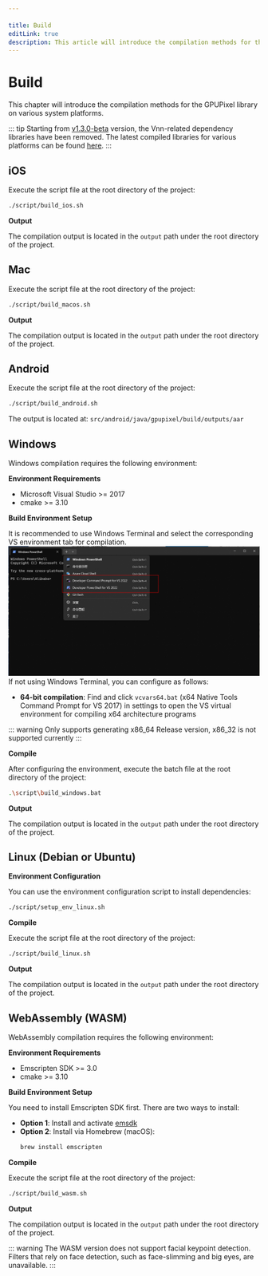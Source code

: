 ```yaml
---

title: Build
editLink: true
description: This article will introduce the compilation methods for the GPUPixel library on various system platforms.
---
```



# Build

This chapter will introduce the compilation methods for the GPUPixel library on various system platforms.

::: tip
Starting from [v1.3.0-beta](https://github.com/pixpark/gpupixel/releases/tag/v1.3.0-beta) version, the Vnn-related dependency libraries have been removed. The latest compiled libraries for various platforms can be found [here](https://github.com/pixpark/gpupixel/releases/latest).
:::

## iOS
Execute the script file at the root directory of the project:

```bash
./script/build_ios.sh
```

**Output**

The compilation output is located in the `output` path under the root directory of the project.

## Mac
Execute the script file at the root directory of the project:

```bash
./script/build_macos.sh
```

**Output**

The compilation output is located in the `output` path under the root directory of the project.

## Android
Execute the script file at the root directory of the project:

```bash
./script/build_android.sh
```
 
The output is located at: `src/android/java/gpupixel/build/outputs/aar`

## Windows

Windows compilation requires the following environment:

**Environment Requirements**
- Microsoft Visual Studio >= 2017
- cmake >= 3.10

**Build Environment Setup**

It is recommended to use Windows Terminal and select the corresponding VS environment tab for compilation.
![Windows Terminal](../../image/win-terminal.png)
If not using Windows Terminal, you can configure as follows:

- **64-bit compilation**: Find and click `vcvars64.bat` (x64 Native Tools Command Prompt for VS 2017) in settings to open the VS virtual environment for compiling x64 architecture programs

::: warning
Only supports generating x86_64 Release version, x86_32 is not supported currently
:::

**Compile**

After configuring the environment, execute the batch file at the root directory of the project:

```bash
.\script\build_windows.bat
```

**Output**

The compilation output is located in the `output` path under the root directory of the project.

## Linux (Debian or Ubuntu)

**Environment Configuration**

You can use the environment configuration script to install dependencies:

```bash
./script/setup_env_linux.sh
```

**Compile**

Execute the script file at the root directory of the project:

```bash
./script/build_linux.sh
```

**Output**

The compilation output is located in the `output` path under the root directory of the project.

## WebAssembly (WASM)

WebAssembly compilation requires the following environment:

**Environment Requirements**
- Emscripten SDK >= 3.0
- cmake >= 3.10

**Build Environment Setup**

You need to install Emscripten SDK first. There are two ways to install:

- **Option 1**: Install and activate [emsdk](https://emscripten.org/docs/getting_started/downloads.html)
- **Option 2**: Install via Homebrew (macOS):
  ```bash
  brew install emscripten
  ```

**Compile**

Execute the script file at the root directory of the project:

```bash
./script/build_wasm.sh
```

**Output**

The compilation output is located in the `output` path under the root directory of the project.

::: warning
The WASM version does not support facial keypoint detection. Filters that rely on face detection, such as face-slimming and big eyes, are unavailable.
:::